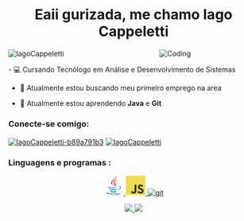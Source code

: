 <h1 align="center">Eaii gurizada, me chamo Iago Cappeletti</h1>
<img align="right" alt="Coding" width="200" src="https://i.pinimg.com/originals/e4/26/70/e426702edf874b181aced1e2fa5c6cde.gif">

<p align="left"> <img src="https://komarev.com/ghpvc/?username=IagoCappeletti&label=Profile%20views&color=0e75b6&style=flat" alt="IagoCappeletti" /></p> 
- 💻 Cursando Tecnólogo em Análise e Desenvolvimento de Sistemas 

- 🔭 Atualmente estou buscando meu primeiro emprego na area 

- 🌱 Atualmente estou aprendendo **Java** e **Git**

<h3 align="left">Conecte-se comigo:</h3>
<p align="left"> <a href="https://www.linkedin.com/in/iago-kilppe-cappeletti/" target="blank"><img align="center" src="https://raw.githubusercontent.com/rahuldkjain/github-profile-readme-generator/master/src/images/icons/Social/linked-in-alt.svg" alt="IagoCappeletti-b89a791b3" height="30" width="40" /></a>
  <a href="https://www.instagram.com/i.cappeletti/" target="blank"><img align="center" src="https://raw.githubusercontent.com/rahuldkjain/github-profile-readme-generator/master/src/images/icons/Social/instagram.svg" alt="IagoCappeletti" height="30" width="40" /></a>
</p>


<h3 align="left">Linguagens e programas :</h3>
 <p align="center">
 <a href="https://www.java.com" target="_blank" rel="noreferrer"> <img src="https://raw.githubusercontent.com/devicons/devicon/master/icons/java/java-original.svg" alt="java" width="40" height="40"/> 
 <a href="https://developer.mozilla.org/en-US/docs/Web/JavaScript" target="_blank" rel="noreferrer"> <img src="https://raw.githubusercontent.com/devicons/devicon/master/icons/javascript/javascript-original.svg" alt="javascript" width="40" height="40"/> </a>
 <a href="https://git-scm.com/" target="_blank" rel="noreferrer"> <img src="https://www.vectorlogo.zone/logos/git-scm/git-scm-icon.svg" alt="git" width="40" height="40"/> </a> 
</p>

<div align="center">
  <a href="https://github.com/IagoCappeletti">
  <img height="160em" src="https://github-readme-stats.vercel.app/api?username=IagoCappeletti&show_icons=true&theme=dark&include_all_commits=true&count_private=true"/>
  <img height="160em" src="https://github-readme-stats.vercel.app/api/top-langs/?username=IagoCappeletti&layout=compact&langs_count=7&theme=dark"/>
</div>

